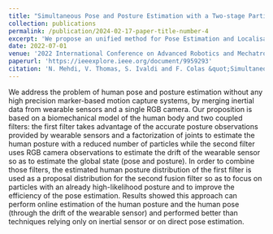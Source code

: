 ```yaml
---
title: "Simultaneous Pose and Posture Estimation with a Two-stage Particle Filter for Visuo-inertial Fusion"
collection: publications
permalink: /publication/2024-02-17-paper-title-number-4
excerpt: 'We propose an unified method for Pose Estimation and Localisation using Bayesian filtering.'
date: 2022-07-01
venue: '2022 International Conference on Advanced Robotics and Mechatronics'
paperurl: 'https://ieeexplore.ieee.org/document/9959293'
citation: 'N. Mehdi, V. Thomas, S. Ivaldi and F. Colas &quot;Simultaneous Pose and Posture Estimation with a Two-stage Particle Filter for Visuo-inertial Fusion.&quot; <i>2022 International Conference on Advanced Robotics and Mechatronics (ICARM)</i>.'
---
```


We address the problem of human pose and posture estimation without any high precision marker-based motion capture
systems, by merging inertial data from wearable sensors and a single RGB camera.
Our proposition is based on a biomechanical model of the human body and two coupled filters:
the first filter takes advantage of the accurate posture observations provided by wearable sensors 
and a factorization of joints to estimate the human posture with a reduced number of particles 
while the second filter uses RGB camera observations to estimate the drift of the wearable sensor 
so as to estimate the global state (pose and posture). 
In order to combine those filters, the estimated human posture distribution of the first filter 
is used as a proposal distribution for the second fusion filter so as to focus on particles with 
an already high-likelihood posture and to improve the efficiency of the pose estimation. 
Results showed this approach can perform online estimation of the human posture and 
the human pose (through the drift of the wearable sensor) and performed better than techniques
relying only on inertial sensor or on direct pose estimation.
